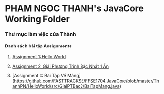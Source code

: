 # PHAM NGOC THANH's JavaCore Working Folder
### Thư mục làm việc của Thành
#### Danh sách bài tập Assignments

1. [Assignment 1: Hello World](https://github.com/FASTTRACKSE/FFSE1704.JavaCore/tree/master/ThanhCL/ThanhHelloWorld/src/fasttrackse/bai1/assignment)

2. [Assignment 2: Giải Phương Trình Bậc Nhất 1 Ẩn](https://github.com/FASTTRACKSE/FFSE1704.JavaCore/blob/master/ThanhCL/ThanhHelloWorld/src/fasttrackse/bai1/pratice/GiaiPhuongTrinhBacNhat.java)

3. [Assignment 3: Bài Tập Về Mảng]
(https://github.com/FASTTRACKSE/FFSE1704.JavaCore/blob/master/ThanhPN/HelloWorld/src/GiaiPTBac2/BaiTapMang.java)
